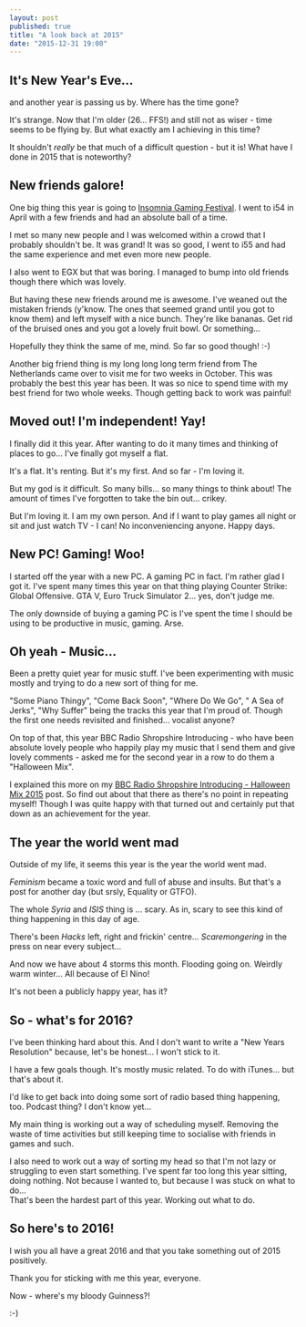 ```yaml
---
layout: post
published: true
title: "A look back at 2015"
date: "2015-12-31 19:00"
---
```


## It's New Year's Eve...

and another year is passing us by. Where has the time gone?

It's strange. Now that I'm older (26... FFS!) and still not as wiser - time seems to be flying by. But what exactly am I achieving in this time?

It shouldn't *really* be that much of a difficult question - but it is! What have I done in 2015 that is noteworthy?

## New friends galore!

One big thing this year is going to [Insomnia Gaming Festival](https://insomniagamingfestival.com/ "Insomnia Gaming Festival"). I went to i54 in April with a few friends and had an absolute ball of a time.

I met so many new people and I was welcomed within a crowd that I probably shouldn't be. It was grand! It was so good, I went to i55 and had the same experience and met even more new people.

I also went to EGX but that was boring. I managed to bump into old friends though there which was lovely.

But having these new friends around me is awesome. I've weaned out the mistaken friends (y'know. The ones that seemed grand until you got to know them) and left myself with a nice bunch. They're like bananas. Get rid of the bruised ones and you got a lovely fruit bowl. Or something...

Hopefully they think the same of me, mind. So far so good though! :-)

Another big friend thing is my long long long term friend from The Netherlands came over to visit me for two weeks in October. This was probably the best this year has been. It was so nice to spend time with my best friend for two whole weeks. Though getting back to work was painful!

## Moved out! I'm independent! Yay!

I finally did it this year. After wanting to do it many times and thinking of places to go... I've finally got myself a flat.

It's a flat. It's renting. But it's my first. And so far - I'm loving it. 

But my god is it difficult. So many bills... so many things to think about! The amount of times I've forgotten to take the bin out... crikey.

But I'm loving it. I am my own person. And if I want to play games all night or sit and just watch TV - I can! No inconveniencing anyone. Happy days.

## New PC! Gaming! Woo!

I started off the year with a new PC. A gaming PC in fact. I'm rather glad I got it. I've spent many times this year on that thing playing Counter Strike: Global Offensive. GTA V, Euro Truck Simulator 2... yes, don't judge me.

The only downside of buying a gaming PC is I've spent the time I should be using to be productive in music, gaming. Arse.

## Oh yeah - Music...

Been a pretty quiet year for music stuff. I've been experimenting with music mostly and trying to do a new sort of thing for me. 

"Some Piano Thingy", "Come Back Soon", "Where Do We Go", " A Sea of Jerks", "Why Suffer" being the tracks this year that I'm proud of. Though the first one needs revisited and finished... vocalist anyone?

On top of that, this year BBC Radio Shropshire Introducing - who have been absolute lovely people who happily play my music that I send them and give lovely comments - asked me for the second year in a row to do them a "Halloween Mix".

I explained this more on my [BBC Radio Shropshire Introducing - Halloween Mix 2015](http://dan-bennett.me/bbc-radio-shropshire-introducing-halloween-mix-2015) post. So find out about that there as there's no point in repeating myself! Though I was quite happy with that turned out and certainly put that down as an achievement for the year.

## The year the world went mad

Outside of my life, it seems this year is the year the world went mad.

*Feminism* became a toxic word and full of abuse and insults. But that's a post for another day (but srsly, Equality or GTFO).

The whole *Syria* and *ISIS* thing is ... scary. As in, scary to see this kind of thing happening in this day of age.

There's been *Hacks* left, right and frickin' centre... *Scaremongering* in the press on near every subject...

And now we have about 4 storms this month. Flooding going on. Weirdly warm winter... All because of El Nino!

It's not been a publicly happy year, has it?

## So - what's for 2016?

I've been thinking hard about this. And I don't want to write a "New Years Resolution" because, let's be honest... I won't stick to it.

I have a few goals though. It's mostly music related. To do with iTunes... but that's about it.

I'd like to get back into doing some sort of radio based thing happening, too. Podcast thing? I don't know yet...

My main thing is working out a way of scheduling myself. Removing the waste of time activities but still keeping time to socialise with friends in games and such.

I also need to work out a way of sorting my head so that I'm not lazy or struggling to even start something. I've spent far too long this year sitting, doing nothing. Not because I wanted to, but because I was stuck on what to do...    
That's been the hardest part of this year. Working out what to do.

## So here's to 2016!

I wish you all have a great 2016 and that you take something out of 2015 positively.

Thank you for sticking with me this year, everyone. 

Now - where's my bloody Guinness?!

:-)
